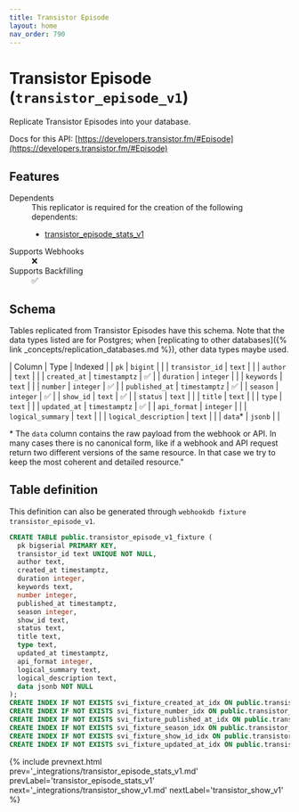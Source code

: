 ```yaml
---
title: Transistor Episode
layout: home
nav_order: 790
---
```


# Transistor Episode (`transistor_episode_v1`)

Replicate Transistor Episodes into your database.

Docs for this API: [https://developers.transistor.fm/#Episode](https://developers.transistor.fm/#Episode)

## Features

<dl>
<dt>Dependents</dt>
<dd>This replicator is required for the creation of the following dependents:
<ul>
<li><a href="{% link _integrations/transistor_episode_stats_v1.md %}">transistor_episode_stats_v1</a></li>
</ul>
</dd>

<dt>Supports Webhooks</dt>
<dd>❌</dd>
<dt>Supports Backfilling</dt>
<dd>✅</dd>

</dl>

## Schema

Tables replicated from Transistor Episodes have this schema.
Note that the data types listed are for Postgres;
when [replicating to other databases]({% link _concepts/replication_databases.md %}),
other data types maybe used.

| Column | Type | Indexed |
| `pk` | `bigint` |  |
| `transistor_id` | `text` |  |
| `author` | `text` |  |
| `created_at` | `timestamptz` | ✅ |
| `duration` | `integer` |  |
| `keywords` | `text` |  |
| `number` | `integer` | ✅ |
| `published_at` | `timestamptz` | ✅ |
| `season` | `integer` | ✅ |
| `show_id` | `text` | ✅ |
| `status` | `text` |  |
| `title` | `text` |  |
| `type` | `text` |  |
| `updated_at` | `timestamptz` | ✅ |
| `api_format` | `integer` |  |
| `logical_summary` | `text` |  |
| `logical_description` | `text` |  |
| `data`* | `jsonb` |  |

<span class="fs-3">* The `data` column contains the raw payload from the webhook or API.
In many cases there is no canonical form, like if a webhook and API request return
two different versions of the same resource.
In that case we try to keep the most coherent and detailed resource."</span>

## Table definition

This definition can also be generated through `webhookdb fixture transistor_episode_v1`.

```sql
CREATE TABLE public.transistor_episode_v1_fixture (
  pk bigserial PRIMARY KEY,
  transistor_id text UNIQUE NOT NULL,
  author text,
  created_at timestamptz,
  duration integer,
  keywords text,
  number integer,
  published_at timestamptz,
  season integer,
  show_id text,
  status text,
  title text,
  type text,
  updated_at timestamptz,
  api_format integer,
  logical_summary text,
  logical_description text,
  data jsonb NOT NULL
);
CREATE INDEX IF NOT EXISTS svi_fixture_created_at_idx ON public.transistor_episode_v1_fixture (created_at);
CREATE INDEX IF NOT EXISTS svi_fixture_number_idx ON public.transistor_episode_v1_fixture (number);
CREATE INDEX IF NOT EXISTS svi_fixture_published_at_idx ON public.transistor_episode_v1_fixture (published_at);
CREATE INDEX IF NOT EXISTS svi_fixture_season_idx ON public.transistor_episode_v1_fixture (season);
CREATE INDEX IF NOT EXISTS svi_fixture_show_id_idx ON public.transistor_episode_v1_fixture (show_id);
CREATE INDEX IF NOT EXISTS svi_fixture_updated_at_idx ON public.transistor_episode_v1_fixture (updated_at);
```

{% include prevnext.html prev='_integrations/transistor_episode_stats_v1.md' prevLabel='transistor_episode_stats_v1' next='_integrations/transistor_show_v1.md' nextLabel='transistor_show_v1' %}
